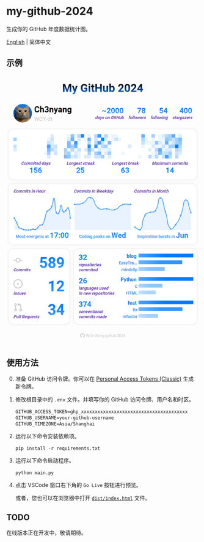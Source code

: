 # my-github-2024

生成你的 GitHub 年度数据统计图。

[English](README.md) | 简体中文

## 示例

![example](example.png)

## 使用方法

0. 准备 GitHub 访问令牌。你可以在 [Personal Access Tokens (Classic)](https://github.com/settings/tokens) 生成新令牌。

1. 修改根目录中的 `.env` 文件。并填写你的 GitHub 访问令牌、用户名和时区。

    ```shell
    GITHUB_ACCESS_TOKEN=ghp_xxxxxxxxxxxxxxxxxxxxxxxxxxxxxxxxxxxxxxx
    GITHUB_USERNAME=your-github-username
    GITHUB_TIMEZONE=Asia/Shanghai
    ```

2. 运行以下命令安装依赖项。

    ```shell
    pip install -r requirements.txt
    ```

3. 运行以下命令启动程序。

    ```shell
    python main.py
    ```

4. 点击 VSCode 窗口右下角的 `Go Live` 按钮进行预览。

    或者，您也可以在浏览器中打开 [`dist/index.html`](dist/index.html) 文件。

## TODO

在线版本正在开发中，敬请期待。

